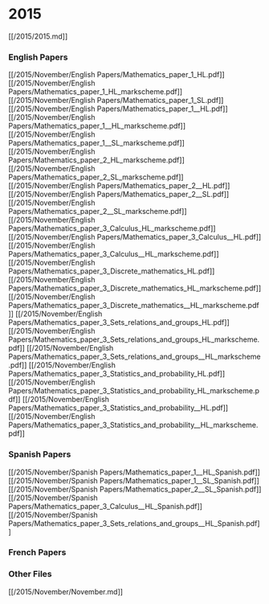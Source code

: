 # 2015

[[/2015/2015.md]]

### English Papers
[[/2015/November/English Papers/Mathematics_paper_1_HL.pdf]]
[[/2015/November/English Papers/Mathematics_paper_1_HL_markscheme.pdf]]
[[/2015/November/English Papers/Mathematics_paper_1_SL.pdf]]
[[/2015/November/English Papers/Mathematics_paper_1__HL.pdf]]
[[/2015/November/English Papers/Mathematics_paper_1__HL_markscheme.pdf]]
[[/2015/November/English Papers/Mathematics_paper_1__SL_markscheme.pdf]]
[[/2015/November/English Papers/Mathematics_paper_2_HL_markscheme.pdf]]
[[/2015/November/English Papers/Mathematics_paper_2_SL_markscheme.pdf]]
[[/2015/November/English Papers/Mathematics_paper_2__HL.pdf]]
[[/2015/November/English Papers/Mathematics_paper_2__SL.pdf]]
[[/2015/November/English Papers/Mathematics_paper_2__SL_markscheme.pdf]]
[[/2015/November/English Papers/Mathematics_paper_3_Calculus_HL_markscheme.pdf]]
[[/2015/November/English Papers/Mathematics_paper_3_Calculus__HL.pdf]]
[[/2015/November/English Papers/Mathematics_paper_3_Calculus__HL_markscheme.pdf]]
[[/2015/November/English Papers/Mathematics_paper_3_Discrete_mathematics_HL.pdf]]
[[/2015/November/English Papers/Mathematics_paper_3_Discrete_mathematics_HL_markscheme.pdf]]
[[/2015/November/English Papers/Mathematics_paper_3_Discrete_mathematics__HL_markscheme.pdf]]
[[/2015/November/English Papers/Mathematics_paper_3_Sets_relations_and_groups_HL.pdf]]
[[/2015/November/English Papers/Mathematics_paper_3_Sets_relations_and_groups_HL_markscheme.pdf]]
[[/2015/November/English Papers/Mathematics_paper_3_Sets_relations_and_groups__HL_markscheme.pdf]]
[[/2015/November/English Papers/Mathematics_paper_3_Statistics_and_probability_HL.pdf]]
[[/2015/November/English Papers/Mathematics_paper_3_Statistics_and_probability_HL_markscheme.pdf]]
[[/2015/November/English Papers/Mathematics_paper_3_Statistics_and_probability__HL.pdf]]
[[/2015/November/English Papers/Mathematics_paper_3_Statistics_and_probability__HL_markscheme.pdf]]
### Spanish Papers
[[/2015/November/Spanish Papers/Mathematics_paper_1__HL_Spanish.pdf]]
[[/2015/November/Spanish Papers/Mathematics_paper_1__SL_Spanish.pdf]]
[[/2015/November/Spanish Papers/Mathematics_paper_2__SL_Spanish.pdf]]
[[/2015/November/Spanish Papers/Mathematics_paper_3_Calculus__HL_Spanish.pdf]]
[[/2015/November/Spanish Papers/Mathematics_paper_3_Sets_relations_and_groups__HL_Spanish.pdf]]
### French Papers

### Other Files
[[/2015/November/November.md]]
